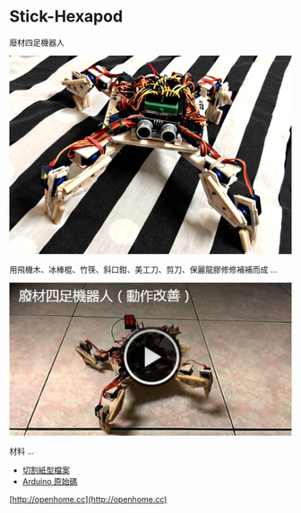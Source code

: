 # Stick-Hexapod

廢材四足機器人

![廢材四足機器人](picture2.jpg)

用飛機木、冰棒棍、竹筷、斜口鉗、美工刀、剪刀、保麗龍膠修修補補而成 …

[![廢材四足機器人](picture.jpg)](https://www.youtube.com/watch?v=ZpO9VWxu_0o)

材料 …

- [切割紙型檔案](Hexapod.pdf)
- [Arduino 原始碼](src/Hexapod/Hexapod.ino) 

[http://openhome.cc](http://openhome.cc)